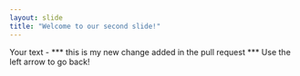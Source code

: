 ```yaml
---
layout: slide
title: "Welcome to our second slide!"
---
```

Your text - *** this is my new change added in the pull request ***
Use the left arrow to go back!
